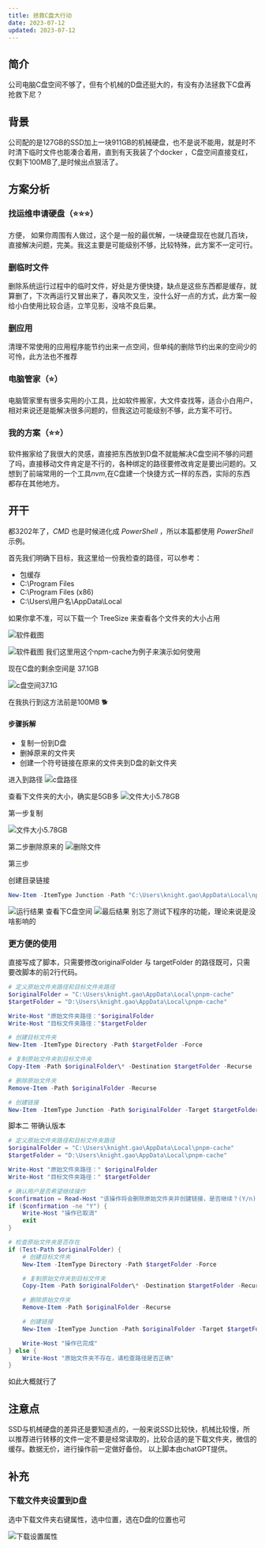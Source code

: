 ```yaml
---
title: 拯救C盘大行动
date: 2023-07-12
updated: 2023-07-12
---
```

## 简介

公司电脑C盘空间不够了，但有个机械的D盘还挺大的，有没有办法拯救下C盘再抢救下尼？

## 背景

公司配的是127GB的SSD加上一块911GB的机械硬盘，也不是说不能用，就是时不时清下临时文件也能凑合着用，直到有天我装了个docker ，C盘空间直接变红，仅剩下100MB了,是时候出点狠活了。

## 方案分析

### 找运维申请硬盘（⭐⭐⭐）

方便， 如果你周围有人做过，这个是一般的最优解，一块硬盘现在也就几百块，直接解决问题，完美。我这主要是可能级别不够，比较特殊，此方案不一定可行。

### 删临时文件

删除系统运行过程中的临时文件，好处是方便快捷，缺点是这些东西都是缓存，就算删了，下次再运行又冒出来了，春风吹又生，没什么好一点的方式，此方案一般给小白使用比较合适，立竿见影，没啥不良后果。

### 删应用

清理不常使用的应用程序能节约出来一点空间，但单纯的删除节约出来的空间少的可怜，此方法也不推荐

### 电脑管家（⭐）

电脑管家里有很多实用的小工具，比如软件搬家，大文件查找等，适合小白用户，相对来说还是能解决很多问题的，但我这边可能级别不够，此方案不可行。

### 我的方案（⭐⭐）

软件搬家给了我很大的灵感，直接把东西放到D盘不就能解决C盘空间不够的问题了吗，直接移动文件肯定是不行的，各种绑定的路径要修改肯定是要出问题的。又想到了前端常用的一个工具*nvm*,在C盘建一个快捷方式一样的东西，实际的东西都存在其他地方。

## 开干

都3202年了，*CMD* 也是时候进化成 *PowerShell* ，所以本篇都使用 *PowerShell* 示例。

首先我们明确下目标，我这里给一份我检查的路径，可以参考：

- 包缓存
- C:\\Program Files
- C:\\Program Files (x86)
- C:\\Users\\用户名\\AppData\\Local

如果你拿不准，可以下载一个 TreeSize 来查看各个文件夹的大小占用




![软件截图](https://cdn.jsdelivr.net/gh/knightgao/public-img-oss@main/img/Pasted%20image%2020230712130354.png)

![软件截图](https://cdn.jsdelivr.net/gh/knightgao/public-img-oss@main/img/Pasted%20image%2020230712130535.png)
我们这里用这个npm-cache为例子来演示如何使用


现在C盘的剩余空间是 37.1GB

![c盘空间37.1G](https://cdn.jsdelivr.net/gh/knightgao/public-img-oss@main/img/Pasted%20image%2020230712130856.png)

在我执行到这方法前是100MB 🐕

#### 步骤拆解

- 复制一份到D盘
- 删掉原来的文件夹
- 创建一个符号链接在原来的文件夹到D盘的新文件夹

进入到路径
![c盘路径](https://cdn.jsdelivr.net/gh/knightgao/public-img-oss@main/img/Pasted%20image%2020230712131103.png)


查看下文件夹的大小，确实是5GB多
![文件大小5.78GB](https://cdn.jsdelivr.net/gh/knightgao/public-img-oss@main/img/Pasted%20image%2020230712131950.png)

第一步复制

![文件大小5.78GB](https://cdn.jsdelivr.net/gh/knightgao/public-img-oss@main/img/Pasted%20image%2020230712133456.png)


第二步删除原来的
![删除文件](https://cdn.jsdelivr.net/gh/knightgao/public-img-oss@main/img/Pasted%20image%2020230712133611.png)


第三步

创建目录链接

```PowerShell
New-Item -ItemType Junction -Path "C:\Users\knight.gao\AppData\Local\npm-cache" -Target "D:\Users\knight.gao\AppData\Local\npm-cache"
```
![运行结果](https://cdn.jsdelivr.net/gh/knightgao/public-img-oss@main/img/Pasted%20image%2020230712134228.png)
查看下C盘空间
![最后结果](https://cdn.jsdelivr.net/gh/knightgao/public-img-oss@main/img/Pasted%20image%2020230712134319.png)
别忘了测试下程序的功能，理论来说是没啥影响的

### 更方便的使用

直接写成了脚本，只需要修改originalFolder 与 targetFolder 的路径既可，只需要改脚本的前2行代码。
``` PowerShell
# 定义原始文件夹路径和目标文件夹路径
$originalFolder = "C:\Users\knight.gao\AppData\Local\pnpm-cache"
$targetFolder = "D:\Users\knight.gao\AppData\Local\pnpm-cache"

Write-Host "原始文件夹路径："$originalFolder
Write-Host "目标文件夹路径："$targetFolder

# 创建目标文件夹
New-Item -ItemType Directory -Path $targetFolder -Force

# 复制原始文件夹到目标文件夹
Copy-Item -Path $originalFolder\* -Destination $targetFolder -Recurse

# 删除原始文件夹
Remove-Item -Path $originalFolder -Recurse

# 创建链接
New-Item -ItemType Junction -Path $originalFolder -Target $targetFolder
```

脚本二 带确认版本

```PowerShell
# 定义原始文件夹路径和目标文件夹路径
$originalFolder = "C:\Users\knight.gao\AppData\Local\pnpm-cache"
$targetFolder = "D:\Users\knight.gao\AppData\Local\pnpm-cache"

Write-Host "原始文件夹路径：" $originalFolder
Write-Host "目标文件夹路径：" $targetFolder

# 确认用户是否希望继续操作
$confirmation = Read-Host "该操作将会删除原始文件夹并创建链接，是否继续？(Y/n)"
if ($confirmation -ne "Y") {
    Write-Host "操作已取消"
    exit
}

# 检查原始文件夹是否存在
if (Test-Path $originalFolder) {
    # 创建目标文件夹
    New-Item -ItemType Directory -Path $targetFolder -Force

    # 复制原始文件夹到目标文件夹
    Copy-Item -Path $originalFolder\* -Destination $targetFolder -Recurse

    # 删除原始文件夹
    Remove-Item -Path $originalFolder -Recurse

    # 创建链接
    New-Item -ItemType Junction -Path $originalFolder -Target $targetFolder

    Write-Host "操作已完成"
} else {
    Write-Host "原始文件夹不存在，请检查路径是否正确"
}
```

如此大概就行了


## 注意点

SSD与机械硬盘的差异还是要知道点的，一般来说SSD比较快，机械比较慢，所以推荐进行转移的文件一定不要是经常读取的，比较合适的是下载文件夹，微信的缓存。数据无价，进行操作前一定做好备份。
以上脚本由chatGPT提供。

## 补充

### 下载文件夹设置到D盘

选中下载文件夹右键属性，选中位置，选在D盘的位置也可

![下载设置属性](https://cdn.jsdelivr.net/gh/knightgao/public-img-oss@main/img/Pasted%20image%2020230712154338.png)